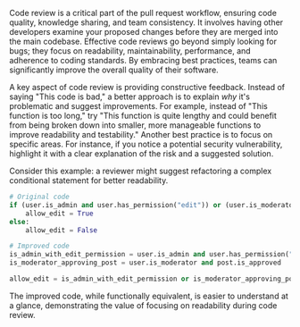 Code review is a critical part of the pull request workflow, ensuring code quality, knowledge sharing, and team consistency. It involves having other developers examine your proposed changes before they are merged into the main codebase. Effective code reviews go beyond simply looking for bugs; they focus on readability, maintainability, performance, and adherence to coding standards. By embracing best practices, teams can significantly improve the overall quality of their software.

A key aspect of code review is providing constructive feedback. Instead of saying "This code is bad," a better approach is to explain _why_ it's problematic and suggest improvements. For example, instead of "This function is too long," try "This function is quite lengthy and could benefit from being broken down into smaller, more manageable functions to improve readability and testability." Another best practice is to focus on specific areas. For instance, if you notice a potential security vulnerability, highlight it with a clear explanation of the risk and a suggested solution.

Consider this example: a reviewer might suggest refactoring a complex conditional statement for better readability.

```python
# Original code
if (user.is_admin and user.has_permission("edit")) or (user.is_moderator and post.is_approved):
    allow_edit = True
else:
    allow_edit = False

# Improved code
is_admin_with_edit_permission = user.is_admin and user.has_permission("edit")
is_moderator_approving_post = user.is_moderator and post.is_approved

allow_edit = is_admin_with_edit_permission or is_moderator_approving_post
```

The improved code, while functionally equivalent, is easier to understand at a glance, demonstrating the value of focusing on readability during code review.